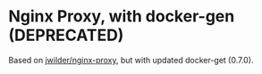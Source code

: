 # Nginx Proxy, with docker-gen (DEPRECATED)

Based on [jwilder/nginx-proxy](https://github.com/jwilder/nginx-proxy), but with updated docker-get (0.7.0).
